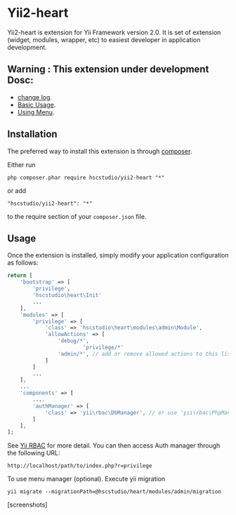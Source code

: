 Yii2-heart
========================

Yii2-heart is extension for Yii Framework version 2.0. It is set of extension (widget, modules, wrapper, etc) to easiest developer in application development.

Warning : This extension under development 
Dosc:
-----
- [change log](CHANGELOG.md).
- [Basic Usage](docs/guide/basic-usage.md).
- [Using Menu](docs/guide/using-menu.md).

Installation
------------

The preferred way to install this extension is through [composer](http://getcomposer.org/download/).

Either run

```
php composer.phar require hscstudio/yii2-heart "*"
```

or add

```
"hscstudio/yii2-heart": "*"
```

to the require section of your `composer.json` file.


Usage
-----

Once the extension is installed, simply modify your application configuration as follows:

```php
return [
	'bootstrap' => [
		'privilege',
		'hscstudio\heart\Init'
		...
	],
	'modules' => [
		'privilege' => [
			'class' => 'hscstudio\heart\modules\admin\Module',
			'allowActions' => [
				'debug/*',
                		'privilege/*'
				'admin/*', // add or remove allowed actions to this list
			]
		]
		...
	],
	...
	'components' => [
		....
		'authManager' => [
			'class' => 'yii\rbac\DbManager', // or use 'yii\rbac\PhpManager'
		]
	],
];
```

See [Yii RBAC](http://www.yiiframework.com/doc-2.0/guide-authorization.html#role-based-access-control-rbac) for more detail.
You can then access Auth manager through the following URL:

```
http://localhost/path/to/index.php?r=privilege
```

To use menu manager (optional). Execute yii migration
```
yii migrate --migrationPath=@hscstudio/heart/modules/admin/migration
```

[screenshots]
